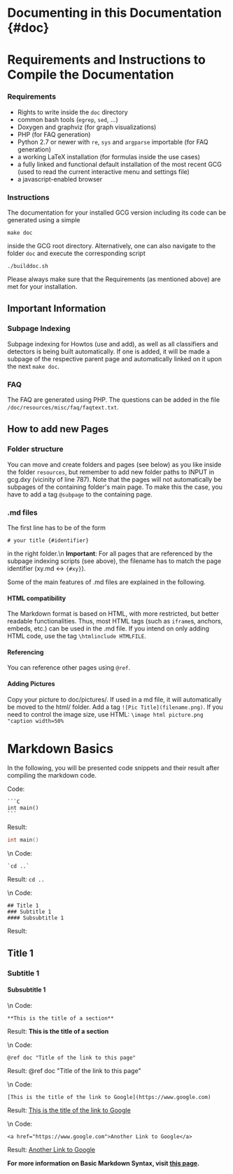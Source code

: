 # Documenting in this Documentation {#doc}
<!-- The very first line of the .md document should be the page title and {# name of the site}
     #doc is the name of this site. Needed when making a link to this site. -->

# Requirements and Instructions to Compile the Documentation
### Requirements
- Rights to write inside the `doc` directory
- common bash tools (`egrep`, `sed`, ...)
- Doxygen and graphviz (for graph visualizations)
- PHP (for FAQ generation)
- Python 2.7 or newer with `re`, `sys` and `argparse` importable (for FAQ generation)
- a working LaTeX installation (for formulas inside the use cases)
- a fully linked and functional default installation of the most recent GCG
(used to read the current interactive menu and settings file)
- a javascript-enabled browser

### Instructions
The documentation for your installed GCG version including its code can be
generated using a simple

    make doc

inside the GCG root directory. Alternatively, one can also navigate to the
folder `doc` and execute the corresponding script

    ./builddoc.sh

Please always make sure that the Requirements (as mentioned above) are met for your
installation.

## Important Information
### Subpage Indexing
Subpage indexing for Howtos (use and add), as well as all classifiers
and detectors is being built automatically. If one is added, it will
be made a subpage of the respective parent page and automatically linked
on it upon the next `make doc`.
### FAQ
The FAQ are generated using PHP. The questions can be added in the file
`/doc/resources/misc/faq/faqtext.txt`.


## How to add new Pages
### Folder structure
You can move and create folders and pages (see below) as you like inside the folder `resources`,
but remember to add new folder paths to INPUT in gcg.dxy (vicinity of line 787).
Note that the pages will not automatically be subpages of the containing folder's main page.
To make this the case, you have to add a tag `@subpage` to the containing page.

### .md files
The first line has to be of the form
```
# your title {#identifier}
```
in the right folder.\n
**Important**: For all pages that are referenced by the subpage indexing scripts
(see above), the filename has to match the page identifier (xy.md <-> `{#xy}`).

Some of the main features of .md files are explained in the following.
#### HTML compatibility
The Markdown format is based on HTML, with more restricted, but better readable functionalities.
Thus, most HTML tags (such as `iframe`s, anchors, embeds, etc.) can be used in the .md file.
If you intend on only adding HTML code, use the tag `\htmlinclude HTMLFILE`.

#### Referencing
You can reference other pages using `@ref`.

#### Adding Pictures
Copy your picture to doc/pictures/. If used in a md file, it will automatically
be moved to the html/ folder. Add a tag `![Pic Title](filename.png)`.
If you need to control the image size, use HTML: `\image html picture.png "caption width=50% `

# Markdown Basics #
In the following, you will be presented code snippets and their result after compiling
the markdown code.

Code:

    ```C
    int main()
    ```

Result:

```C
int main()
```
\n
Code:

    `cd ..`

Result: `cd ..`

\n
Code:

    ## Title 1
    ### Subtitle 1
    #### Subsubtitle 1

Result:

## Title 1
### Subtitle 1
#### Subsubtitle 1

\n
Code:

    **This is the title of a section**

Result: **This is the title of a section**

\n
Code:

    @ref doc "Title of the link to this page"

Result: @ref doc "Title of the link to this page"

\n
Code:

    [This is the title of the link to Google](https://www.google.com)

Result: [This is the title of the link to Google](https://www.google.com)

\n
Code:

    <a href="https://www.google.com">Another Link to Google</a>

Result: <a href="https://www.google.com">Another Link to Google</a>


__For more information on Basic Markdown Syntax, visit [this page](https://help.github.com/en/articles/basic-writing-and-formatting-syntax).__
